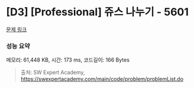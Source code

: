 # [D3] [Professional] 쥬스 나누기 - 5601 

[문제 링크](https://swexpertacademy.com/main/code/problem/problemDetail.do?contestProbId=AWXGAylqcdYDFAUo) 

### 성능 요약

메모리: 61,448 KB, 시간: 173 ms, 코드길이: 166 Bytes



> 출처: SW Expert Academy, https://swexpertacademy.com/main/code/problem/problemList.do